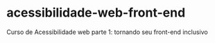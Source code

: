 # acessibilidade-web-front-end
 Curso de Acessibilidade web parte 1: tornando seu front-end inclusivo
